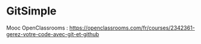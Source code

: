 # GitSimple
Mooc OpenClassrooms : https://openclassrooms.com/fr/courses/2342361-gerez-votre-code-avec-git-et-github
